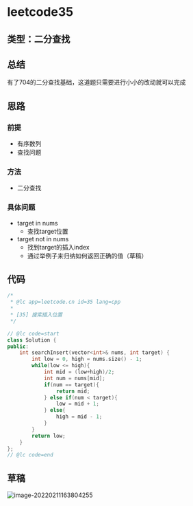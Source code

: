 # leetcode35

## 类型：二分查找

## 总结

有了704的二分查找基础，这道题只需要进行小小的改动就可以完成

## 思路

### 前提

- 有序数列
- 查找问题

### 方法

- 二分查找

### 具体问题

- target in nums 
  - 查找target位置
- target not in nums
  - 找到target的插入index
  - 通过举例子来归纳如何返回正确的值（草稿）

## 代码

```c++
/*
 * @lc app=leetcode.cn id=35 lang=cpp
 *
 * [35] 搜索插入位置
 */

// @lc code=start
class Solution {
public:
    int searchInsert(vector<int>& nums, int target) {
        int low = 0, high = nums.size() - 1;
        while(low <= high){
            int mid = (low+high)/2;
            int num = nums[mid];
            if(num == target){
                return mid;
            } else if(num < target){
                low = mid + 1;
            } else{
                high = mid - 1;
            }
        }
        return low;
    }
};
// @lc code=end


```

## 草稿

![image-20220211163804255](http://tallestdaisy.oss-cn-beijing.aliyuncs.com/img/image-20220211163804255.png)